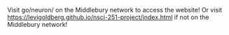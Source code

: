 Visit go/neuron/ on the Middlebury network to access the website!
Or visit https://levigoldberg.github.io/nsci-251-project/index.html if not on the Middlebury network!
